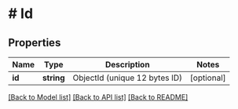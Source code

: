 # # Id

## Properties

Name | Type | Description | Notes
------------ | ------------- | ------------- | -------------
**id** | **string** | ObjectId (unique 12 bytes ID) | [optional]

[[Back to Model list]](../../README.md#models) [[Back to API list]](../../README.md#endpoints) [[Back to README]](../../README.md)
